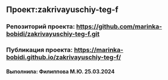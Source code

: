 ## Проект:zakrivayuschiy-teg-f

### **Репозиторий проекта: https://github.com/marinka-bobidi/zakrivayuschiy-teg-f.git**

### **Публикация проекта: https://marinka-bobidi.github.io/zakrivayuschiy-teg-f/**

#### Выполнила: Филиппова М.Ю. 25.03.2024
